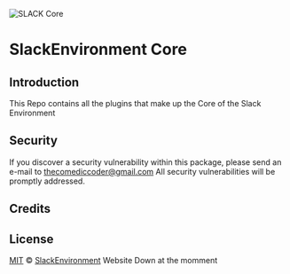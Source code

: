 ![SLACK Core](https://i.imgur.com/iWQNemR.jpg)

# SlackEnvironment Core
## Introduction

This Repo contains all the plugins that make up the Core of the Slack Environment
## Security

If you discover a security vulnerability within this package, please send an e-mail to thecomediccoder@gmail.com All security vulnerabilities will be promptly addressed.

## Credits



## License

[MIT](LICENSE) © [SlackEnvironment](https://slack.io) Website Down at the momment
